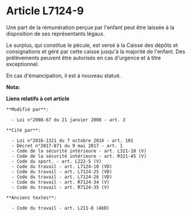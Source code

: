 # Article L7124-9

Une part de la rémunération perçue par l'enfant peut être laissée à la disposition de ses représentants légaux. 

Le surplus, qui constitue le pécule, est versé à la Caisse des dépôts et consignations et géré par cette caisse jusqu'à la
majorité de l'enfant. Des prélèvements peuvent être autorisés en cas d'urgence et à titre exceptionnel. 

En cas d'émancipation, il est à nouveau statué.

**Nota:**



**Liens relatifs à cet article**

	**Modifié par**:

	  - Loi n°2008-67 du 21 janvier 2008 - art. 3

	**Cité par**:

	  - Loi n°2016-1321 du 7 octobre 2016 - art. 101
	  - Décret n°2017-871 du 9 mai 2017 - art. 1
	  - Code de la sécurité intérieure - art. L321-10 (V)
	  - Code de la sécurité intérieure - art. R321-45 (V)
	  - Code du sport. - art. L222-5 (V)
	  - Code du travail - art. L7124-10 (VD)
	  - Code du travail - art. L7124-25 (VD)
	  - Code du travail - art. L7124-26 (VD)
	  - Code du travail - art. R7124-34 (V)
	  - Code du travail - art. R7124-35 (V)

	**Anciens textes**:

	  - Code du travail - art. L211-8 (AbD)
